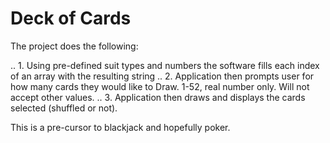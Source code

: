 # Deck of Cards 

The project does the following:

.. 1. Using pre-defined suit types and numbers the software fills each index of an array with the resulting string
.. 2. Application then prompts user for how many cards they would like to Draw. 1-52, real number only. Will not accept other values.
.. 3. Application then draws and displays the cards selected (shuffled or not).


This is a pre-cursor to blackjack and hopefully poker.
